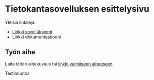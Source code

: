 # Tietokantasovelluksen esittelysivu

Yleisiä linkkejä:

* [Linkki sovellukseeni](http://thsv.users.cs.helsinki.fi/wine/)
* [Linkki dokumentaatiooni](https://github.com/thomsva/Tsoha-Bootstrap/blob/master/doc/dokumentaatio.pdf)

## Työn aihe

Laita tähän aihekuvaus tai [linkki valmiiseen aiheeseen](http://advancedkittenry.github.io/suunnittelu_ja_tyoymparisto/aiheet/Pokemon-kanta.html) 

Testimuutos